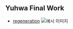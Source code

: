 <style>

	#bg { position: fixed; top: -50%; left: -50%; width: 200%; height: 200%; }
	#bg img { position:absolute; top:0; left:0; right:0; bottom:0; margin:auto; min-width:50%; min-height:50%; }
body {



    background-color: bla/*ck;
    background-image: url('regeneration.png');
    color:white;*/
}
</style>
<body>
	<div id="bg"> <img src="regeneration.png" alt=""> </div>
</body>

## 	Yuhwa Final Work
 * [regeneration](./example/) 
 ![예시 이미지](./regeneration.png)
